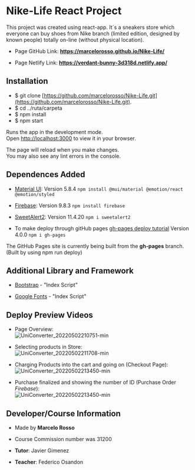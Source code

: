 # Nike-Life React Project

This project was created using react-app. It´s a sneakers store which everyone can buy shoes from Nike branch (limited edition, designed by known people) totally on-line (without physical location).

* Page GitHub Link: **https://marcelorosso.github.io/Nike-Life/**

- Page Netlify Link: **https://verdant-bunny-3d318d.netlify.app/**

## Installation

* $ git clone [https://github.com/marcelorosso/Nike-Life.git](https://github.com/marcelorosso/Nike-Life.git).
* $ cd ../ruta/carpeta
* $ npm install
* $ npm start

Runs the app in the development mode.\
Open [http://localhost:3000](http://localhost:3000) to view it in your browser.

The page will reload when you make changes.\
You may also see any lint errors in the console.

## Dependences Added

* [Material UI](https://mui.com/): Version 5.8.4 
  `npm install @mui/material @emotion/react @emotion/styled`

* [Firebase](https://firebase.google.com/): Version 9.8.3
  `npm install firebase`

* [SweetAlert2](https://sweetalert2.github.io/): Version 11.4.20
  `npm i sweetalert2`

* To make deploy through gitHub pages [gh-pages deploy tutorial](https://www.youtube.com/watch?v=82XNPIiHvOQ&list=LL&index=5&t=7s) Version 4.0.0
  `npm i gh-pages`

The GitHub Pages site is currently being built from the **gh-pages** branch. (Built by using npm run deploy)

## Additional Library and Framework

* [Bootstrap](https://getbootstrap.com/docs/5.2/getting-started/introduction/) - "Index Script"

* [Google Fonts](https://fonts.google.com/) - "Index Script"


## Deploy Preview Videos

* Page Overview:<br>
![UniConverter_20220502210751-min](https://drive.google.com/file/d/1EaUQeRB0hjWGM_bw0IDGwyvmdh4lnxu_/view?usp=sharing)<br>


* Selecting products in Store:<br>
![UniConverter_20220502211708-min](https://drive.google.com/file/d/17gF_8pvjYEeErrRk5Mkz0rKhz7MPhpvk/view?usp=sharing)<br>


* Charging Products into the cart and going on (Checkout Page):<br>
![UniConverter_20220502213450-min](https://drive.google.com/file/d/1_ryQYZKxxrbjSLaRPMIypMR1KFE3S3f9/view?usp=sharing)

* Purchase finalized and showing the number of ID (Purchase Order *Firebase*):<br>
![UniConverter_20220502213450-min](https://drive.google.com/file/d/1dIJgZi9Iws83zBTpZuAIMo1tisdMjgOt/view?usp=sharing)

## Developer/Course Information

* Made by **Marcelo Rosso** 

* Course Commission number was 31200

* **Tutor**: Javier Gimenez

* **Teacher**: Federico Osandon



